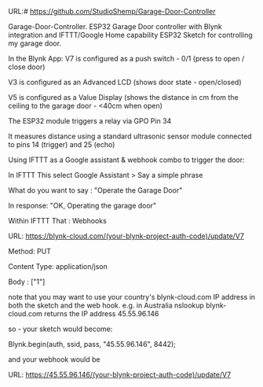 
URL:# https://github.com/StudioShemp/Garage-Door-Controller

Garage-Door-Controller.
ESP32 Garage Door controller with Blynk integration and IFTTT/Google Home capability
ESP32 Sketch for controlling my garage door.

In the Blynk App:
V7 is configured as a push switch - 0/1    (press to open / close door)

V3 is configured as an Advanced LCD      (shows door state - open/closed)

V5 is configured as a Value Display          (shows the distance in cm from the ceiling to the garage door - <40cm when open)

The ESP32 module triggers a relay via GPO Pin 34 

It measures distance using a standard ultrasonic sensor module connected to pins 14 (trigger) and 25 (echo)

Using IFTTT as a Google assistant & webhook combo to trigger the door:

In IFTTT This select Google Assistant > Say a simple phrase

What do you want to say :
"Operate the Garage Door"

In response:
"OK, Operating the garage door"

Within IFTTT That :
Webhooks

URL:
https://blynk-cloud.com/(your-blynk-project-auth-code)/update/V7

Method:
PUT

Content Type:
application/json

Body :
["1"]


note that you may want to use your country's blynk-cloud.com IP address in both the sketch and the web hook. e.g. in Australia 
nslookup blynk-cloud.com
returns the IP address 45.55.96.146

so - your sketch would become:

Blynk.begin(auth, ssid, pass, "45.55.96.146", 8442);

and your webhook would be

URL:
https://45.55.96.146/(your-blynk-project-auth-code)/update/V7
